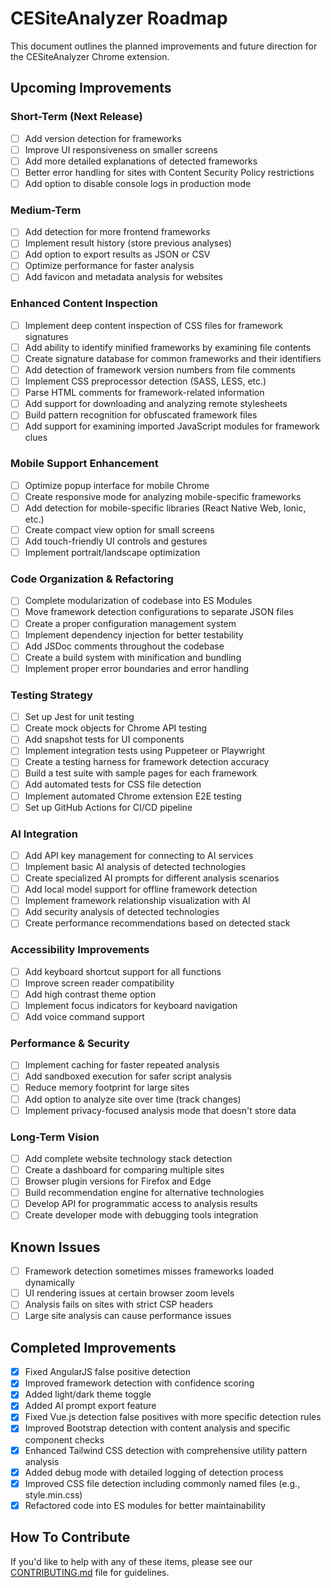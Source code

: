 # CESiteAnalyzer Roadmap

This document outlines the planned improvements and future direction for the CESiteAnalyzer Chrome extension.

## Upcoming Improvements

### Short-Term (Next Release)
- [ ] Add version detection for frameworks
- [ ] Improve UI responsiveness on smaller screens
- [ ] Add more detailed explanations of detected frameworks
- [ ] Better error handling for sites with Content Security Policy restrictions
- [ ] Add option to disable console logs in production mode

### Medium-Term
- [ ] Add detection for more frontend frameworks
- [ ] Implement result history (store previous analyses)
- [ ] Add option to export results as JSON or CSV
- [ ] Optimize performance for faster analysis
- [ ] Add favicon and metadata analysis for websites

### Enhanced Content Inspection
- [ ] Implement deep content inspection of CSS files for framework signatures
- [ ] Add ability to identify minified frameworks by examining file contents
- [ ] Create signature database for common frameworks and their identifiers
- [ ] Add detection of framework version numbers from file comments
- [ ] Implement CSS preprocessor detection (SASS, LESS, etc.)
- [ ] Parse HTML comments for framework-related information
- [ ] Add support for downloading and analyzing remote stylesheets
- [ ] Build pattern recognition for obfuscated framework files
- [ ] Add support for examining imported JavaScript modules for framework clues

### Mobile Support Enhancement
- [ ] Optimize popup interface for mobile Chrome
- [ ] Create responsive mode for analyzing mobile-specific frameworks
- [ ] Add detection for mobile-specific libraries (React Native Web, Ionic, etc.)
- [ ] Create compact view option for small screens
- [ ] Add touch-friendly UI controls and gestures
- [ ] Implement portrait/landscape optimization

### Code Organization & Refactoring
- [ ] Complete modularization of codebase into ES Modules
- [ ] Move framework detection configurations to separate JSON files
- [ ] Create a proper configuration management system
- [ ] Implement dependency injection for better testability
- [ ] Add JSDoc comments throughout the codebase
- [ ] Create a build system with minification and bundling
- [ ] Implement proper error boundaries and error handling

### Testing Strategy
- [ ] Set up Jest for unit testing
- [ ] Create mock objects for Chrome API testing
- [ ] Add snapshot tests for UI components
- [ ] Implement integration tests using Puppeteer or Playwright
- [ ] Create a testing harness for framework detection accuracy
- [ ] Build a test suite with sample pages for each framework
- [ ] Add automated tests for CSS file detection
- [ ] Implement automated Chrome extension E2E testing
- [ ] Set up GitHub Actions for CI/CD pipeline

### AI Integration
- [ ] Add API key management for connecting to AI services
- [ ] Implement basic AI analysis of detected technologies
- [ ] Create specialized AI prompts for different analysis scenarios
- [ ] Add local model support for offline framework detection
- [ ] Implement framework relationship visualization with AI
- [ ] Add security analysis of detected technologies
- [ ] Create performance recommendations based on detected stack

### Accessibility Improvements
- [ ] Add keyboard shortcut support for all functions
- [ ] Improve screen reader compatibility
- [ ] Add high contrast theme option
- [ ] Implement focus indicators for keyboard navigation
- [ ] Add voice command support

### Performance & Security
- [ ] Implement caching for faster repeated analysis
- [ ] Add sandboxed execution for safer script analysis
- [ ] Reduce memory footprint for large sites
- [ ] Add option to analyze site over time (track changes)
- [ ] Implement privacy-focused analysis mode that doesn't store data

### Long-Term Vision
- [ ] Add complete website technology stack detection
- [ ] Create a dashboard for comparing multiple sites
- [ ] Browser plugin versions for Firefox and Edge
- [ ] Build recommendation engine for alternative technologies
- [ ] Develop API for programmatic access to analysis results
- [ ] Create developer mode with debugging tools integration

## Known Issues
- [ ] Framework detection sometimes misses frameworks loaded dynamically
- [ ] UI rendering issues at certain browser zoom levels
- [ ] Analysis fails on sites with strict CSP headers
- [ ] Large site analysis can cause performance issues

## Completed Improvements
- [x] Fixed AngularJS false positive detection
- [x] Improved framework detection with confidence scoring
- [x] Added light/dark theme toggle
- [x] Added AI prompt export feature
- [x] Fixed Vue.js detection false positives with more specific detection rules
- [x] Improved Bootstrap detection with content analysis and specific component checks
- [x] Enhanced Tailwind CSS detection with comprehensive utility pattern analysis
- [x] Added debug mode with detailed logging of detection process
- [x] Improved CSS file detection including commonly named files (e.g., style.min.css)
- [x] Refactored code into ES modules for better maintainability

## How To Contribute
If you'd like to help with any of these items, please see our [CONTRIBUTING.md](CONTRIBUTING.md) file for guidelines.
